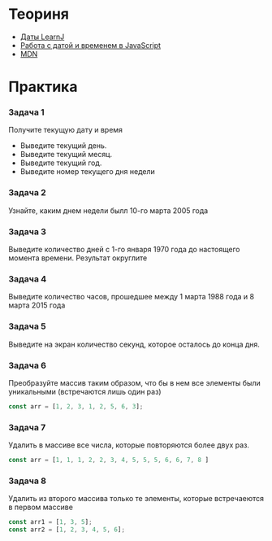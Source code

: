 # Теориня

- [Даты LearnJ](https://learn.javascript.ru/datetime)
- [Работа с датой и временем в JavaScript](https://itchief.ru/javascript/date)
- [MDN](https://developer.mozilla.org/ru/docs/Web/JavaScript/Reference/Global_Objects/Date)

# Практика

### Задача 1

Получите текущую дату и время
- Выведите текущий день.
- Выведите текущий месяц.
- Выведите текущий год.
- Выведите номер текущего дня недели

### Задача 2

Узнайте, каким днем недели былл 10-го марта 2005 года

### Задача 3

Выведите количество дней с 1-го января 1970 года до настоящего момента времени. Результат округлите

### Задача 4

Выведите количество часов, прошедшее между 1 марта 1988 года и 8 марта 2015 года

### Задача 5

Выведите на экран количество секунд, которое осталось до конца дня.

### Задача 6

Преобразуйте массив таким образом, что бы в нем все элементы были уникальными (встречаются лишь один раз)

```javascript
const arr = [1, 2, 3, 1, 2, 5, 6, 3];
```

### Задача 7

Удалить в массиве все числа, которые повторяются более двух раз.

```javascript
const arr = [1, 1, 1, 2, 2, 3, 4, 5, 5, 5, 6, 6, 7, 8 ]
```

### Задача 8
Удалить из второго массива только те элементы, которые встречаеются в первом массиве
```javascript
const arr1 = [1, 3, 5];
const arr2 = [1, 2, 3, 4, 5, 6];
```
